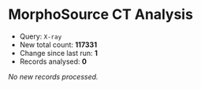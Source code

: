 # MorphoSource CT Analysis

* Query: `X-ray`
* New total count: **117331**
* Change since last run: **1**
* Records analysed: **0**

_No new records processed._